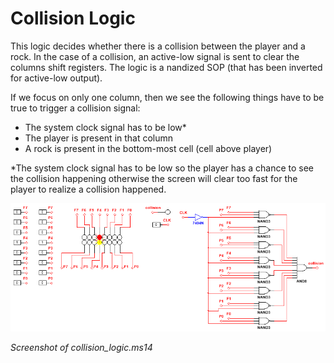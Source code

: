 # Collision Logic

This logic decides whether there is a collision between the player and a rock. In the case of a collision, an active-low signal is sent to clear the columns shift registers. The logic is a nandized SOP (that has been inverted for active-low output).

If we focus on only one column, then we see the following things have to be true to trigger a collision signal:
* The system clock signal has to be low*
* The player is present in that column
* A rock is present in the bottom-most cell (cell above player)

*The system clock signal has to be low so the player has a chance to see the collision happening otherwise the screen will clear too fast for the player to realize a collision happened.

![Collision Logic Schematic](schematic.png)

_Screenshot of collision_logic.ms14_
